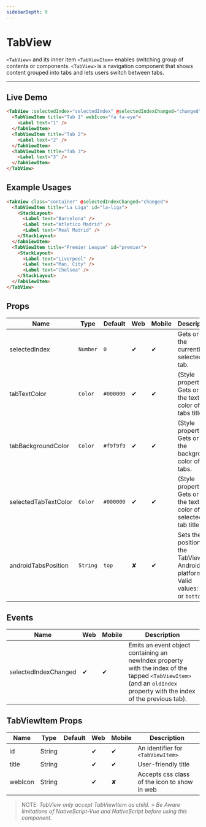 ```yaml
---
sidebarDepth: 0
---
```


# TabView

`<TabView>` and its inner item `<TabViewItem>` enables switching group of contents or components.
`<TabView>` is a navigation component that shows content grouped into tabs and lets users switch between tabs.

---

## Live Demo

<DocExampleBox :liveDemoMode="true">

```html
<TabView :selectedIndex="selectedIndex" @selectedIndexChanged="changed">
  <TabViewItem title="Tab 1" webIcon="fa fa-eye">
    <Label text="1" />
  </TabViewItem>
  <TabViewItem title="Tab 2">
    <Label text="2" />
  </TabViewItem>
  <TabViewItem title="Tab 3">
    <Label text="3" />
  </TabViewItem>
</TabView>
```

<TabViewLiveDemo />
</DocExampleBox>

## Example Usages

<DocExampleBox  :liveDemoMode="true">
<TabViewDoc />
</DocExampleBox>

```html
<TabView class="container" @selectedIndexChanged="changed">
  <TabViewItem title="La Liga" id="la-liga">
    <StackLayout>
      <Label text="Barcelona" />
      <Label text="Atletico Madrid" />
      <Label text="Real Madrid" />
    </StackLayout>
  </TabViewItem>
  <TabViewItem title="Premier League" id="premier">
    <StackLayout>
      <Label text="Liverpool" />
      <Label text="Man. City" />
      <Label text="Chelsea" />
    </StackLayout>
  </TabViewItem>
</TabView>
```

## Props

| Name                 | Type     | Default   | Web | Mobile | Description                                                                            |
| -------------------- | -------- | --------- | --- | ------ | -------------------------------------------------------------------------------------- |
| selectedIndex        | `Number` | `0`       | ✔   | ✔      | Gets or sets the currently selected tab.                                               |
| tabTextColor         | `Color`  | `#000000` | ✔   | ✔      | (Style property) Gets or sets the text color of the tabs titles.                       |
| tabBackgroundColor   | `Color`  | `#f9f9f9` | ✔   | ✔      | (Style property) Gets or sets the background color of the tabs.                        |
| selectedTabTextColor | `Color`  | `#000000` | ✔   | ✔      | (Style property) Gets or sets the text color of the selected tab title.                |
| androidTabsPosition  | `String` | `top`     | ✘   | ✔      | Sets the position of the TabView in Android platform. Valid values: `top` or `bottom`. |

## Events

| Name                 | Web | Mobile | Description                                                                                                                                                         |
| -------------------- | --- | ------ | ------------------------------------------------------------------------------------------------------------------------------------------------------------------- |
| selectedIndexChanged | ✔   | ✔      | Emits an event object containing an newIndex property with the index of the tapped `<TabViewItem>` (and an `oldIndex` property with the index of the previous tab). |

## TabViewItem Props

| Name    | Type   | Default | Web | Mobile | Description                                  |
| ------- | ------ | ------- | --- | ------ | -------------------------------------------- |
| id      | String |         | ✔   | ✔      | An identifier for `<TabViewItem>`            |
| title   | String |         | ✔   | ✔      | User-friendly title                          |
| webIcon | String |         | ✔   | ✘      | Accepts css class of the icon to show in web |

> NOTE: _TabView only accept TabViewItem as child._ > _Be Aware limitations of NativeScript-Vue and NativeScript before using this component._
